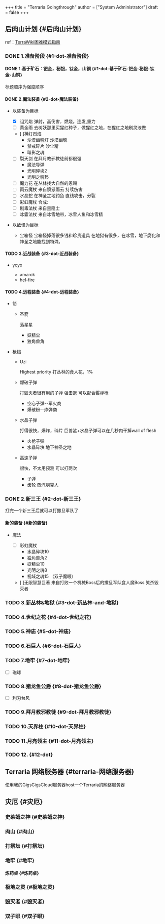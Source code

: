 +++
title = "Terraria Goingthrough"
author = ["System Administrator"]
draft = false
+++

## 后肉山计划 {#后肉山计划}

ref：[TerraWiki困难模式指南](https:https://terraria.fandom.com/zh/wiki/%E6%8C%87%E5%8D%97:%E9%80%9A%E5%85%B3%E6%94%BB%E7%95%A5/Hardmode#.E7.B2.89.E7.A2.8E.E7.A5.AD.E5.9D.9B)


### <span class="org-todo done DONE">DONE</span> 1.准备阶段 {#1-dot-准备阶段}


#### <span class="org-todo done DONE">DONE</span> 1.基于矿石：钯金，秘银，钛金，山铜 {#1-dot-基于矿石-钯金-秘银-钛金-山铜}

标题顺序为强度顺序


#### <span class="org-todo done DONE">DONE</span> 2.魔法装备 {#2-dot-魔法装备}

<!--list-separator-->

-  以装备为目标

    -   [X] 诅咒焰
        弹射，高伤害，燃烧，连发,重力
    -   [ ] 黄金雨
        去树妖那里买猩红种子，做猩红之地，在猩红之地刷灵液做
    -   [ ]神灯烈焰
        -   沙漠幽魂灯
            沙漠幽魂
        -   禁戒碎片
            沙尘精
        -   暗影之魂
    -   [ ] 裂天剑
        在拜月教邪教徒前都很强
        -   魔法导弹
        -   光明碎块2
        -   光明之魂15
    -   [ ] 魔力花
        在丛林找大自然的恩赐
    -   [ ] 雨云魔杖
        来自愤怒雨云
        持续伤害
    -   [ ] 水晶蛇
        在神圣之地钓鱼
        直线攻击，分裂
    -   [ ] 彩虹魔杖
        合成:
    -   [ ] 剧毒法杖
        来自黑隐士
    -   [ ] 冰霜法杖
        来自冰雪地带，冰雪人鱼和冰雪精

<!--list-separator-->

-  以敌怪为目标

    -   宝箱怪
        宝箱怪掉落很多钱和珍贵道具
        在地狱有很多，在冰雪，地下腐化和神圣之地能找到特殊。


#### <span class="org-todo todo TODO">TODO</span> 3.近战装备 {#3-dot-近战装备}

<!--list-separator-->

-  yoyo

    -   amarok
    -   hel-fire


#### <span class="org-todo todo TODO">TODO</span> 4.远程装备 {#4-dot-远程装备}

<!--list-separator-->

-  箭

    <!--list-separator-->

    -  圣箭

        落星星

        -   妖精尘
        -   独角兽角

<!--list-separator-->

-  枪械

    <!--list-separator-->

    -  Uzi

        Highest priority
        打丛林的食人花，1%

    <!--list-separator-->

    -  爆破子弹

        打毁灭者很有用的子弹
        强击退
        可以配合霰弹枪

        -   空心子弹--军火商
        -   爆破粉--炸弹商

    <!--list-separator-->

    -  水晶子弹

        打得很快，爆炸，碎片
        巨兽鲨+水晶子弹可以在几秒内干掉wall of flesh

        -   火枪子弹
        -   水晶碎块
            地下神圣之地

    <!--list-separator-->

    -  高速子弹

        很快，不太用预测
        可以打两次

        -   子弹
        -   齿轮
            蒸汽朋克人


### <span class="org-todo done DONE">DONE</span> 2.新三王 {#2-dot-新三王}

打完一个新三王后就可以打撒旦军队了


#### 新的装备 {#新的装备}

<!--list-separator-->

-  魔法

    -   [ ] 彩虹魔杖
        -   水晶碎块10
        -   独角兽角2
        -   妖精尘10
        -   光明之魂8
        -   视域之魂15 （双子魔眼）
    -   [ ]无限智慧巨著
        来自打败一个机械Boss后的撒旦军队食人魔Boss
        笑杀毁灭者


### <span class="org-todo todo TODO">TODO</span> 3.新丛林&amp;地狱 {#3-dot-新丛林-and-地狱}


### <span class="org-todo todo TODO">TODO</span> 4.世纪之花 {#4-dot-世纪之花}


### <span class="org-todo todo TODO">TODO</span> 5.神庙 {#5-dot-神庙}


### <span class="org-todo todo TODO">TODO</span> 6.石巨人 {#6-dot-石巨人}


### <span class="org-todo todo TODO">TODO</span> 7.地牢 {#7-dot-地牢}

-   [ ] 磁球


### <span class="org-todo todo TODO">TODO</span> 8.猪龙鱼公爵 {#8-dot-猪龙鱼公爵}

-   [ ] 利刃台风


### <span class="org-todo todo TODO">TODO</span> 9.拜月教邪教徒 {#9-dot-拜月教邪教徒}


### <span class="org-todo todo TODO">TODO</span> 10.天界柱 {#10-dot-天界柱}


### <span class="org-todo todo TODO">TODO</span> 11.月亮领主 {#11-dot-月亮领主}


### <span class="org-todo todo TODO">TODO</span> 12. {#12-dot}


## Terraria 网络服务器 {#terraria-网络服务器}

使用我的GigsGigsCloud服务器host一个Terraria的网络服务器


## 灾厄 {#灾厄}


### 史莱姆之神 {#史莱姆之神}


### 肉山 {#肉山}


### 打祭坛 {#打祭坛}


### 地牢 {#地牢}


#### 炼药桌 {#炼药桌}


### 极地之灵 {#极地之灵}


### 毁灭者 {#毁灭者}


### 双子眼 {#双子眼}